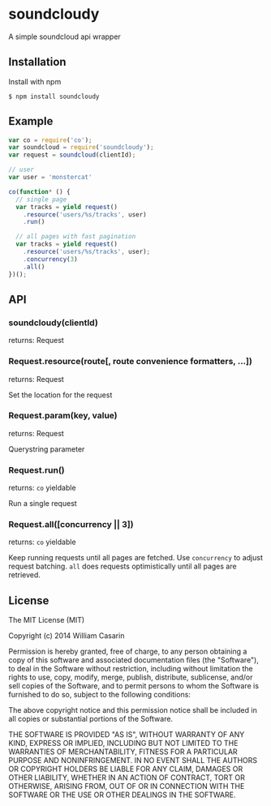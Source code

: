 
# soundcloudy

  A simple soundcloud api wrapper

## Installation

  Install with npm

    $ npm install soundcloudy

## Example

```js
var co = require('co');
var soundcloud = require('soundcloudy');
var request = soundcloud(clientId);

// user
var user = 'monstercat'

co(function* () {
  // single page
  var tracks = yield request()
    .resource('users/%s/tracks', user)
    .run()

  // all pages with fast pagination
  var tracks = yield request()
    .resource('users/%s/tracks', user);
    .concurrency(3)
    .all()
})();

```

## API

### soundcloudy(clientId)

returns: Request

### Request.resource(route[, route convenience formatters, ...])

returns: Request

Set the location for the request

### Request.param(key, value)

returns: Request

Querystring parameter

### Request.run()

returns: `co` yieldable

Run a single request

### Request.all([concurrency || 3])

returns: `co` yieldable

Keep running requests until all pages are fetched. Use `concurrency` to
adjust request batching. `all` does requests optimistically until all pages are
retrieved.

## License

  The MIT License (MIT)

  Copyright (c) 2014 William Casarin

  Permission is hereby granted, free of charge, to any person obtaining a copy
  of this software and associated documentation files (the "Software"), to deal
  in the Software without restriction, including without limitation the rights
  to use, copy, modify, merge, publish, distribute, sublicense, and/or sell
  copies of the Software, and to permit persons to whom the Software is
  furnished to do so, subject to the following conditions:

  The above copyright notice and this permission notice shall be included in
  all copies or substantial portions of the Software.

  THE SOFTWARE IS PROVIDED "AS IS", WITHOUT WARRANTY OF ANY KIND, EXPRESS OR
  IMPLIED, INCLUDING BUT NOT LIMITED TO THE WARRANTIES OF MERCHANTABILITY,
  FITNESS FOR A PARTICULAR PURPOSE AND NONINFRINGEMENT. IN NO EVENT SHALL THE
  AUTHORS OR COPYRIGHT HOLDERS BE LIABLE FOR ANY CLAIM, DAMAGES OR OTHER
  LIABILITY, WHETHER IN AN ACTION OF CONTRACT, TORT OR OTHERWISE, ARISING FROM,
  OUT OF OR IN CONNECTION WITH THE SOFTWARE OR THE USE OR OTHER DEALINGS IN
  THE SOFTWARE.
